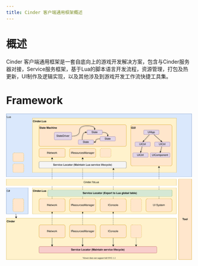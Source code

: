 ```yaml
---
title: Cinder 客户端通用框架概述
---
```


# 概述

Cinder 客户端通用框架是一套自底向上的游戏开发解决方案，包含与Cinder服务器对接，Service服务框架，基于Lua的脚本语言开发流程，资源管理，打包及热更新，UI制作及逻辑实现，以及其他涉及到游戏开发工作流快捷工具集。

# Framework

![img](../assets/framework/client_framework.svg)